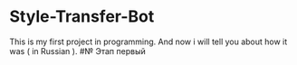 # Style-Transfer-Bot
This is my first project in programming. And now i will tell you about how it was ( in Russian ).
#№ Этап первый
